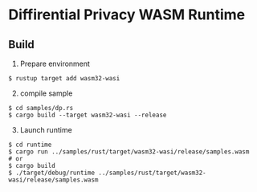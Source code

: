 # Diffirential Privacy WASM Runtime

## Build

1. Prepare environment
```
$ rustup target add wasm32-wasi
```

2. compile sample

```
$ cd samples/dp.rs
$ cargo build --target wasm32-wasi --release
```

3. Launch runtime

```
$ cd runtime
$ cargo run ../samples/rust/target/wasm32-wasi/release/samples.wasm
# or
$ cargo build
$ ./target/debug/runtime ../samples/rust/target/wasm32-wasi/release/samples.wasm
```